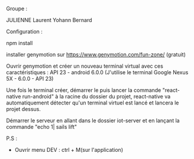 Groupe : 

JULIENNE Laurent
Yohann Bernard


Configuration : 

npm install

installer genymotion sur https://www.genymotion.com/fun-zone/ (gratuit)

Ouvrir genymotion et créer un nouveau terminal virtual avec ces caractéristiques : API 23 - android 6.0.0 (J'utilise le terminal Google Nexus 5X - 6.0.0 - API 23)

Une fois le terminal créer, démarrer le puis lancer la commande "react-native run-android" à la racine du dossier du projet, react-native va automatiquement détecter qu'un terminal virtuel est lancé et lancera le projet dessus.

Démarrer le serveur en allant dans le dossier iot-server et en lançant la commande "echo 1| sails lift"

P.S : 
- Ouvrir menu DEV : ctrl + M(sur l'application)
